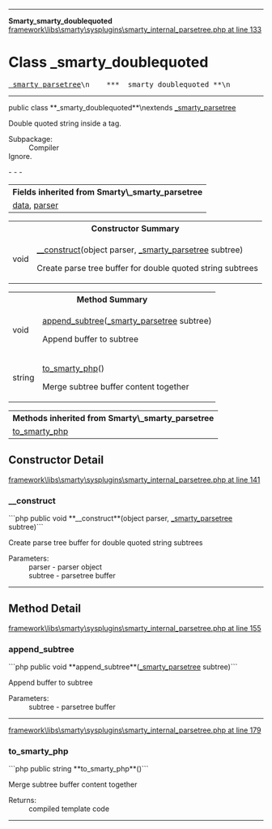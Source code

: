 - - -

**Smarty\_smarty_doublequoted**
<a href="https://github.com/JeyDotC/Hirudo-docs/blob/master/source/framework/libs/smarty/sysplugins/smarty_internal_parsetree.php.md#line133" class="location">framework\libs\smarty\sysplugins\smarty_internal_parsetree.php at line 133</a>

# Class _smarty_doublequoted #

<pre class="tree"><a href="https://github.com/JeyDotC/Hirudo-docs/blob/master/smarty/_smarty_parsetree.html">_smarty_parsetree</a>\n    *** _smarty_doublequoted **\n</pre>

- - -

<p class="signature">public  class **_smarty_doublequoted**\nextends <a href="https://github.com/JeyDotC/Hirudo-docs/blob/master/smarty/_smarty_parsetree.html">_smarty_parsetree</a>

</p>

<div class="comment" id="overview_description"><p>Double quoted string inside a tag.</p></div>

<dl>
<dt>Subpackage:</dt>
<dd>Compiler</dd>
<dt>Ignore.</dt>
</dl>
- - -

<table class="inherit">
<tr><th colspan="2">Fields inherited from Smarty\_smarty_parsetree</th></tr>
<tr><td><a href="https://github.com/JeyDotC/Hirudo-docs/blob/master/smarty/_smarty_parsetree.html#data">data</a>, <a href="https://github.com/JeyDotC/Hirudo-docs/blob/master/smarty/_smarty_parsetree.html#parser">parser</a></td></tr></table>

<table id="summary_constructor">
<tr><th colspan="2">Constructor Summary</th></tr>
<tr>
<td class="type"> void</td>
<td class="description"><p class="name"><a href="#__construct()">__construct</a>(object parser, <a href="../smarty/_smarty_parsetree.html">_smarty_parsetree</a> subtree)</p><p class="description">Create parse tree buffer for double quoted string subtrees</p></td>
</tr>
</table>

<table id="summary_method">
<tr><th colspan="2">Method Summary</th></tr>
<tr>
<td class="type"> void</td>
<td class="description"><p class="name"><a href="#append_subtree()">append_subtree</a>(<a href="../smarty/_smarty_parsetree.html">_smarty_parsetree</a> subtree)</p><p class="description">Append buffer to subtree</p></td>
</tr>
<tr>
<td class="type"> string</td>
<td class="description"><p class="name"><a href="#to_smarty_php()">to_smarty_php</a>()</p><p class="description">Merge subtree buffer content together</p></td>
</tr>
</table>

<table class="inherit">
<tr><th colspan="2">Methods inherited from Smarty\_smarty_parsetree</th></tr>
<tr><td><a href="https://github.com/JeyDotC/Hirudo-docs/blob/master/smarty/_smarty_parsetree.html#to_smarty_php()">to_smarty_php</a></td></tr></table>

<h2 id="detail_method">Constructor Detail</h2>
<a href="https://github.com/JeyDotC/Hirudo-docs/blob/master/source/framework/libs/smarty/sysplugins/smarty_internal_parsetree.php.md#line141" class="location">framework\libs\smarty\sysplugins\smarty_internal_parsetree.php at line 141</a>

<h3 id="__construct()">__construct</h3>
```php
public  void **__construct**(object parser, <a href="../smarty/_smarty_parsetree.html">_smarty_parsetree</a> subtree)```
<div class="details">
<p>Create parse tree buffer for double quoted string subtrees</p><dl>
<dt>Parameters:</dt>
<dd>parser - parser object</dd>
<dd>subtree - parsetree buffer</dd>
</dl>
</div>

- - -

<h2 id="detail_method">Method Detail</h2>
<a href="https://github.com/JeyDotC/Hirudo-docs/blob/master/source/framework/libs/smarty/sysplugins/smarty_internal_parsetree.php.md#line155" class="location">framework\libs\smarty\sysplugins\smarty_internal_parsetree.php at line 155</a>

<h3 id="append_subtree()">append_subtree</h3>
```php
public  void **append_subtree**(<a href="../smarty/_smarty_parsetree.html">_smarty_parsetree</a> subtree)```
<div class="details">
<p>Append buffer to subtree</p><dl>
<dt>Parameters:</dt>
<dd>subtree - parsetree buffer</dd>
</dl>
</div>

- - -

<a href="https://github.com/JeyDotC/Hirudo-docs/blob/master/source/framework/libs/smarty/sysplugins/smarty_internal_parsetree.php.md#line179" class="location">framework\libs\smarty\sysplugins\smarty_internal_parsetree.php at line 179</a>

<h3 id="to_smarty_php()">to_smarty_php</h3>
```php
public  string **to_smarty_php**()```
<div class="details">
<p>Merge subtree buffer content together</p><dl>
<dt>Returns:</dt>
<dd>compiled template code</dd>
</dl>
</div>

- - -


